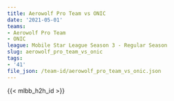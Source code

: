 ```yaml
---
title: Aerowolf Pro Team vs ONIC
date: '2021-05-01'
teams:
- Aerowolf Pro Team
- ONIC
league: Mobile Star League Season 3 - Regular Season
slug: aerowolf_pro_team_vs_onic
tags:
- '41'
file_json: /team-id/aerowolf_pro_team_vs_onic.json
---
```


{{< mlbb_h2h_id >}}
